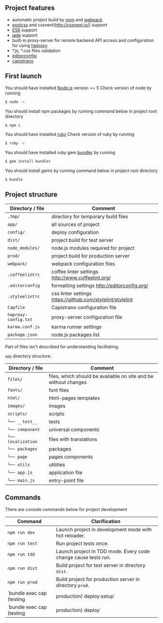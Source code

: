 ## Project features

* automatic project build by [npm](https://www.npmjs.com) and [webpack](https://webpack.github.io/)
* [postcss](https://github.com/postcss/postcss) and cssnext(http://cssnext.io/) support
* [ES6](http://www.ecma-international.org/ecma-262/6.0/) support
* [jade](http://jade-lang.com/) support
* built-in proxy-server for remote backend API access and configuration for using [haproxy](http://www.haproxy.org/)
* *.js, *.css files validation
* [editorconfig](http://editorconfig.org/)
* [capistrano](http://capistranorb.com)


## First launch

You should have installed [Node.js](http://nodejs.org/) version >= 5
Check version of node by running
```bash
$ node -v
```

You should install npm packages by running command below in project root directory
```bash
$ npm i
```

You should have installed [ruby](https://www.ruby-lang.org/)
Check version of ruby by running
```bash
$ ruby -v
```

You should have installed ruby gem [bundler](https://www.ruby-lang.org/) by running
```bash
$ gem install bundler
```

You should install gems by running command below in project root directory
```bash
$ bundle
```


## Project structure

| Directory / file  | Comment |
| ------------------ | ---------- |
| `.tmp/ `| directory for temporary build files |
| `app/  `| all sources of project |
| `config/ `| deploy configuration |
| `dist/ `| project build for test server |
| `node_modules/` | node.js modules required for project |
| `prod/ `| project build for production server |
| `webpack/` | webpack configuration files |
| `.coffeelintrc` | coffee linter settings <http://www.coffeelint.org/>|
| `.editorconfig`| formatting settings <http://editorconfig.org/> |
| `.styleelintrc` | css linter settings <https://github.com/stylelint/stylelint>|
| `Capfile` | Capistrano configuration file |
| `haproxy-config.txt` | proxy-server configuration file |
| `karma.conf.js` | karma runner settings |
| `package.json` | node.js packages list |
Part of files isn't described for understanding facilitating.

`app` directory structure:

| Directory / file  | Comment |
| --------------- | ----------- |
| `files/` | files, which should be avaliable on site and be without changes |
| `fonts/` | font files |
| `html/` | html-pages templates |
| `images/` | images |
| `scripts/` | scripts |
| `└── __test__` | tests |
| `└── component` | universal components |
| `└── localization` | files with translations |
| `└── packages` | packages |
| `└── page` | pages components |
| `└── utils` | utilities |
| `└── app.js` | application file |
| `└── main.js` | entry-point file |


## Commands

There are console commands below for project development

|Command | Clarification|
|------- | ---------|
|`npm run dev` | Launch project in development mode with hot reloader.|
|`npm run test` | Run project tests once.|
|`npm run tdd` | Launch project in TDD mode. Every code change cause tests run.|
|`npm run dist` | Build project for test server in directory `dist`.|
|`npm run prod` | Build project for production server in directory `prod`.|
|`bundle exec cap (testing|production) deploy:setup`| Preparing test/production server for project deployment (runs once before first deploy)|
|`bundle exec cap (testing|production) deploy` | Deploy test/production build on test/production server.|
